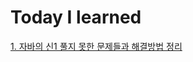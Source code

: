 # Today I learned


[1. 자바의 신1 풀지 못한 문제들과 해결방법 정리](https://github.com/lunar0926/Today-I-learned/blob/master/JAVA/%EC%9E%90%EB%B0%94%EC%9D%98%20%EC%8B%A0%201.md)
